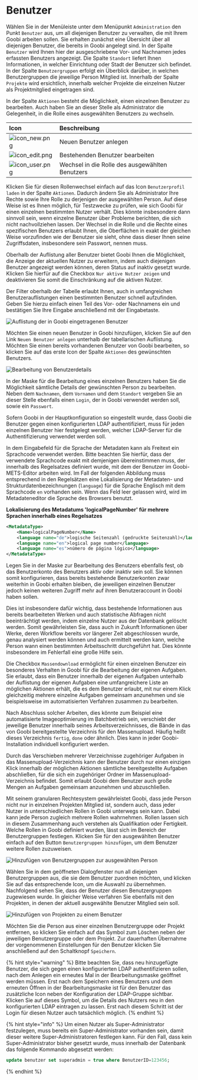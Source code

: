 # Benutzer

Wählen Sie in der Menüleiste unter dem Menüpunkt `Administration` den Punkt `Benutzer` aus, um all diejenigen Benutzer zu verwalten, die mit Ihrem Goobi arbeiten sollen. Sie erhalten zunächst eine Übersicht über all diejenigen Benutzer, die bereits in Goobi angelegt sind. In der Spalte `Benutzer` wird Ihnen hier der ausgeschriebene Vor- und Nachnamen jedes erfassten Benutzers angezeigt. Die Spalte `Standort` liefert Ihnen Informationen, in welcher Einrichtung oder Stadt der Benutzer sich befindet. In der Spalte `Benutzergruppen` erfolgt ein Überblick darüber, in welchen Benutzergruppen die jeweilige Person Mitglied ist. Innerhalb der Spalte `Projekte` wird ersichtlich, innerhalb welcher Projekte die einzelnen Nutzer als Projektmitglied eingetragen sind.

In der Spalte `Aktionen` besteht die Möglichkeit, einen einzelnen Benutzer zu bearbeiten. Auch haben Sie an dieser Stelle als Administrator die Gelegenheit, in die Rolle eines ausgewählten Benutzers zu wechseln.

| Icon | Beschreibung |
| :--- | :--- |
| ![icon_new.png](icon_new.png) | Neuen Benutzer anlegen |
| ![icon_edit.png](icon_edit.png) | Bestehenden Benutzer bearbeiten |
| ![icon_user.png](icon_user.png) | Wechsel in die Rolle des ausgewählten Benutzers |

Klicken Sie für diesen Rollenwechsel einfach auf das Icon `Benutzerprofil laden` in der Spalte `Aktionen`. Dadurch ändern Sie als Administrator Ihre Rechte sowie Ihre Rolle zu derjenigen der ausgewählten Person. Auf diese Weise ist es Ihnen möglich, für Testzwecke zu prüfen, wie sich Goobi für einen einzelnen bestimmten Nutzer verhält. Dies könnte insbesondere dann sinnvoll sein, wenn einzelne Benutzer über Probleme berichten, die sich nicht nachvollziehen lassen. Der Wechsel in die Rolle und die Rechte eines spezifischen Benutzers erlaubt Ihnen, die Oberflächen in exakt der gleichen Weise vorzufinden wie der Benutzer sie sieht, ohne dass dieser Ihnen seine Zugriffsdaten, insbesondere sein Passwort, nennen muss.

Oberhalb der Auflistung aller Benutzer bietet Goobi Ihnen die Möglichkeit, die Anzeige der aktuellen Nutzer zu erweitern, indem auch diejenigen Benutzer angezeigt werden können, deren Status auf inaktiv gesetzt wurde. Klicken Sie hierfür auf die Checkbox `Nur aktive Nutzer zeigen` und deaktivieren Sie somit die Einschränkung auf die aktiven Nutzer.

Der Filter oberhalb der Tabelle erlaubt Ihnen, auch in umfangreichen Benutzerauflistungen einen bestimmten Benutzer schnell aufzufinden. Geben Sie hierzu einfach einen Teil des Vor- oder Nachnamens ein und bestätigen Sie Ihre Eingabe anschließend mit der Eingabetaste.

![Auflistung der in Goobi eingetragenen Benutzer](screen1_de.png)

Möchten Sie einen neuen Benutzer in Goobi hinzufügen, klicken Sie auf den Link `Neuen Benutzer anlegen` unterhalb der tabellarischen Auflistung. Möchten Sie einen bereits vorhandenen Benutzer von Goobi bearbeiten, so klicken Sie auf das erste Icon der Spalte `Aktionen` des gewünschten Benutzers.

![Bearbeitung von Benutzerdetails](screen2_de.png)

In der Maske für die Bearbeitung eines einzelnen Benutzers haben Sie die Möglichkeit sämtliche Details der gewünschten Person zu bearbeiten. Neben dem `Nachnamen`, dem `Vornamen` und dem `Standort` vergeben Sie an dieser Stelle ebenfalls einen `Login`, der in Goobi verwendet werden soll, sowie ein `Passwort`.

Sofern Goobi in der Hauptkonfiguration so eingestellt wurde, dass Goobi die Benutzer gegen einen konfigurierten LDAP authentifiziert, muss für jeden einzelnen Benutzer hier festgelegt werden, welcher LDAP-Server für die Authentifizierung verwendet werden soll.

In dem Eingabefeld für die Sprache der Metadaten kann als Freitext ein Sprachcode verwendet werden. Bitte beachten Sie hierfür, dass der verwendete Sprachcode exakt mit demjenigen übereinstimmen muss, der innerhalb des Regelsatzes definiert wurde, mit dem der Benutzer im Goobi-METS-Editor arbeiten wird. Im Fall der folgenden Abbildung muss entsprechend in den Regelsätzen eine Lokalisierung der Metadaten- und Strukturdatenbezeichnungen (`language`) für die Sprache Englisch mit dem Sprachcode `en` vorhanden sein. Wenn das Feld leer gelassen wird, wird im Metadateneditor die Sprache des Browsers benutzt.

**Lokalisierung des Metadatums 'logicalPageNumber' für mehrere Sprachen innerhalb eines Regelsatzes**

```xml
<MetadataType>
    <Name>logicalPageNumber</Name>
    <language name="de">logische Seitenzahl (gedruckte Seitenzahl)</language>
    <language name="en">logical page number</language>
    <language name="es">número de página lógico</language>
</MetadataType>
```

Legen Sie in der Maske zur Bearbeitung des Benutzers ebenfalls fest, ob das Benutzerkonto des Benutzers aktiv oder inaktiv sein soll. Sie können somit konfigurieren, dass bereits bestehende Benutzerkonten zwar weiterhin in Goobi erhalten bleiben, die jeweiligen einzelnen Benutzer jedoch keinen weiteren Zugriff mehr auf ihren Benutzeraccount in Goobi haben sollen.

Dies ist insbesondere dafür wichtig, dass bestehende Informationen aus bereits bearbeiteten Werken und auch statistische Abfragen nicht beeinträchtigt werden, indem einzelne Nutzer aus der Datenbank gelöscht werden. Somit gewährleisten Sie, dass auch in Zukunft Informationen über Werke, deren Workflow bereits vor längerer Zeit abgeschlossen wurde, genau analysiert werden können und auch ermittelt werden kann, welche Person wann einen bestimmten Arbeitsschritt durchgeführt hat. Dies könnte insbesondere im Fehlerfall eine große Hilfe sein.

Die Checkbox `Massendownload` ermöglicht für einen einzelnen Benutzer ein besonderes Verhalten in Goobi für die Bearbeitung der eigenen Aufgaben. Sie erlaubt, dass ein Benutzer innerhalb der eigenen Aufgaben unterhalb der Auflistung der eigenen Aufgaben eine umfangreichere Liste an möglichen Aktionen erhält, die es dem Benutzer erlaubt, mit nur einem Klick gleichzeitig mehrere einzelne Aufgaben gemeinsam anzunehmen und sie beispielsweise im automatisierten Verfahren zusammen zu bearbeiten.

Nach Abschluss solcher Arbeiten, dies könnte zum Beispiel eine automatisierte Imageoptimierung im Batchbetrieb sein, verschiebt der jeweilige Benutzer innerhalb seines Arbeitsverzeichnisses, die Bände in das von Goobi bereitgestellte Verzeichnis für den Massenupload. Häufig heißt dieses Verzeichnis `fertig`, `done` oder ähnlich. Dies kann in jeder Goobi-Installation individuell konfiguriert werden.

Durch das Verschieben mehrerer Verzeichnisse zugehöriger Aufgaben in das Massenupload-Verzeichnis kann der Benutzer durch nur einen einzigen Klick innerhalb der möglichen Aktionen sämtliche bereitgestellte Aufgaben abschließen, für die sich ein zugehöriger Ordner im Massenupload-Verzeichnis befindet. Somit erlaubt Goobi dem Benutzer auch große Mengen an Aufgaben gemeinsam anzunehmen und abzuschließen.

Mit seinem granularen Rechtesystem gewährleistet Goobi, dass jede Person nicht nur in einzelnen Projekten Mitglied ist, sondern auch, dass jeder Nutzer in unterschiedlichen Rollen in Goobi unterwegs sein kann. Dabei kann jede Person zugleich mehrere Rollen wahrnehmen. Rollen lassen sich in diesem Zusammenhang auch verstehen als Qualifikation oder Fertigkeit. Welche Rollen in Goobi definiert wurden, lässt sich im Bereich der Benutzergruppen festlegen. Klicken Sie für den ausgewählten Benutzer einfach auf den Button `Benutzergruppen hinzufügen`, um dem Benutzer weitere Rollen zuzuweisen.

![Hinzufügen von Benutzergruppen zur ausgewählten Person](screen3_de.png)

Wählen Sie in dem geöffneten Dialogfenster nun all diejenigen Benutzergruppen aus, die sie dem Benutzer zuordnen möchten, und klicken Sie auf das entsprechende Icon, um die Auswahl zu übernehmen. Nachfolgend sehen Sie, dass der Benutzer diesen Benutzergruppen zugewiesen wurde. In gleicher Weise verfahren Sie ebenfalls mit den Projekten, in denen der aktuell ausgewählte Benutzer Mitglied sein soll.

![Hinzufügen von Projekten zu einem Benutzer](screen4_de.png)

Möchten Sie die Person aus einer einzelnen Benutzergruppe oder Projekt entfernen, so klicken Sie einfach auf das Symbol zum Löschen neben der jeweiligen Benutzergruppe oder dem Projekt. Zur dauerhaften Übernahme der vorgenommenen Einstellungen für den Benutzer klicken Sie anschließend auf den Schaltknopf `Speichern`.

{% hint style="warning" %}
Bitte beachten Sie, dass neu hinzugefügte Benutzer, die sich gegen einen konfigurierten LDAP authentifizieren sollen, nach dem Anlegen ein erneutes Mal in der Bearbeitungsmaske geöffnet werden müssen. Erst nach dem Speichern eines Benutzers und dem erneuten Öffnen in der Bearbeitungsmaske ist für den Benutzer das zusätzliche Icon neben der Konfiguration der LDAP-Gruppe sichtbar. Klicken Sie auf dieses Symbol, um die Details des Nutzers neu in den konfigurierten LDAP eintragen zu lassen. Erst nach diesem Schritt ist der Login für diesen Nutzer auch tatsächlich möglich.
{% endhint %}


{% hint style="info" %}
Um einen Nutzer als Super-Administrator festzulegen, muss bereits ein Super-Administrator vorhanden sein, damit dieser weitere Super-Administratoren festlegen kann. Für den Fall, dass kein Super-Administrator bisher gesetzt wurde, muss innerhalb der Datenbank das folgende Kommando abgesetzt werden:

```sql
update benutzer set superadmin = true where BenutzerID=123456;
```
{% endhint %}